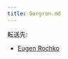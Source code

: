 ```yaml
---
title: Gargron.md
---
```

<div>

転送先:

-   [Eugen Rochko](/Eugen_Rochko "Eugen Rochko")

</div>

<div>

</div>

